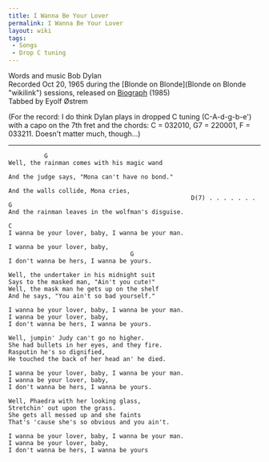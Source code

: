 ```yaml
---
title: I Wanna Be Your Lover
permalink: I Wanna Be Your Lover
layout: wiki
tags:
 - Songs
 - Drop C tuning
---
```


Words and music Bob Dylan  
Recorded Oct 20, 1965 during the [Blonde on
Blonde](Blonde on Blonde "wikilink") sessions, released on
[Biograph](Biograph "wikilink") (1985)  
 Tabbed by Eyolf Østrem

(For the record: I do think Dylan plays in dropped C tuning
(C-A-d-g-b-e') with a capo on the 7th fret and the chords: C = 032010,
G7 = 220001, F = 033211. Doesn't matter much, though...)

* * * * *

              G
    Well, the rainman comes with his magic wand

    And the judge says, "Mona can't have no bond."

    And the walls collide, Mona cries,
                                                       D(7) . . . . . . . G
    And the rainman leaves in the wolfman's disguise.

    C
    I wanna be your lover, baby, I wanna be your man.

    I wanna be your lover, baby,
                                      G
    I don't wanna be hers, I wanna be yours.

    Well, the undertaker in his midnight suit
    Says to the masked man, "Ain't you cute!"
    Well, the mask man he gets up on the shelf
    And he says, "You ain't so bad yourself."

    I wanna be your lover, baby, I wanna be your man.
    I wanna be your lover, baby,
    I don't wanna be hers, I wanna be yours.

    Well, jumpin' Judy can't go no higher.
    She had bullets in her eyes, and they fire.
    Rasputin he's so dignified,
    He touched the back of her head an' he died.

    I wanna be your lover, baby, I wanna be your man.
    I wanna be your lover, baby,
    I don't wanna be hers, I wanna be yours.

    Well, Phaedra with her looking glass,
    Stretchin' out upon the grass.
    She gets all messed up and she faints
    That's 'cause she's so obvious and you ain't.

    I wanna be your lover, baby, I wanna be your man.
    I wanna be your lover, baby,
    I don't wanna be hers, I wanna be yours
